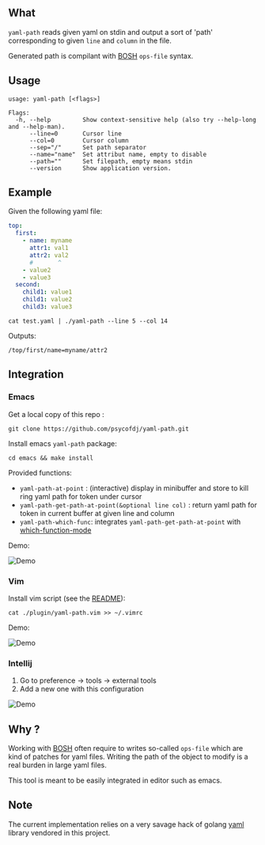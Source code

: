 ## What

`yaml-path` reads given yaml on stdin and output a sort of 'path' corresponding to given `line` and
`column` in the file.

Generated path is compilant with [BOSH](https://bosh.io/docs/cli-v2/) `ops-file` syntax.

## Usage

```
usage: yaml-path [<flags>]

Flags:
  -h, --help         Show context-sensitive help (also try --help-long and --help-man).
      --line=0       Cursor line
      --col=0        Cursor column
      --sep="/"      Set path separator
      --name="name"  Set attribut name, empty to disable
      --path=""      Set filepath, empty means stdin
      --version      Show application version.
```

## Example

Given the following yaml file:
```yaml
top:
  first:
    - name: myname
      attr1: val1
      attr2: val2
      #       ^
    - value2
    - value3
  second:
    child1: value1
    child1: value2
    child3: value3
```


```cat test.yaml | ./yaml-path --line 5 --col 14```

Outputs:
```
/top/first/name=myname/attr2
```

## Integration
### Emacs

Get a local copy of this repo :
```
git clone https://github.com/psycofdj/yaml-path.git
```

Install emacs `yaml-path` package:
```
cd emacs && make install
```

Provided functions:

- `yaml-path-at-point` : (interactive) display in minibuffer and store to kill ring yaml path for token under cursor
- `yaml-path-get-path-at-point(&optional line col)` : return yaml path for token in current buffer at given line and column
- `yaml-path-which-func`: integrates `yaml-path-get-path-at-point` with [which-function-mode](https://www.emacswiki.org/emacs/WhichFuncMode)

Demo:

![Demo](./doc/demo-emacs.gif)

### Vim

Install vim script (see the [README](./plugin/README.md)):
```
cat ./plugin/yaml-path.vim >> ~/.vimrc
```

Demo:

![Demo](./doc/demo-vim.gif)


### Intellij

1. Go to preference -> tools -> external tools
2. Add a new one with this configuration

![Demo](./doc/config-intellij.png)



## Why ?

Working with [BOSH](https://bosh.io/docs/cli-v2/) often require to writes so-called `ops-file` which
are kind of patches for yaml files. Writing the path of the object to modify is a real burden in large
yaml files.

This tool is meant to be easily integrated in editor such as emacs.

## Note

The current implementation relies on a very savage hack of golang [yaml](https://github.com/go-yaml/yaml) 
library vendored in this project.

<!-- Local Variables: -->
<!-- End: -->
